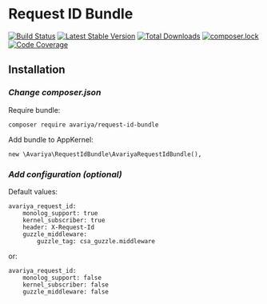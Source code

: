 Request ID Bundle
=================

[![Build Status](https://travis-ci.org/Avariya/requestIdBundle.svg?branch=master)](https://travis-ci.org/Avariya/requestIdBundle)
[![Latest Stable Version](https://poser.pugx.org/avariya/request-id-bundle/v/stable)](https://packagist.org/packages/avariya/request-id-bundle)
[![Total Downloads](https://poser.pugx.org/avariya/request-id-bundle/downloads)](https://packagist.org/packages/avariya/request-id-bundle)
[![composer.lock](https://poser.pugx.org/avariya/request-id-bundle/composerlock)](https://packagist.org/packages/avariya/request-id-bundle)
[![Code Coverage](https://coveralls.io/repos/github/Avariya/requestIdBundle/badge.svg?branch=master)](https://coveralls.io/github/Avariya/requestIdBundle)

## Installation

### ***Change composer.json***

Require bundle:

    composer require avariya/request-id-bundle

Add bundle to AppKernel:

    new \Avariya\RequestIdBundle\AvariyaRequestIdBundle(),
    
### ***Add configuration*** _(optional)_
Default values:

    avariya_request_id:
        monolog_support: true
        kernel_subscriber: true
        header: X-Request-Id
        guzzle_middleware:
            guzzle_tag: csa_guzzle.middleware
        
or:

    avariya_request_id:
        monolog_support: false
        kernel_subscriber: false
        guzzle_middleware: false